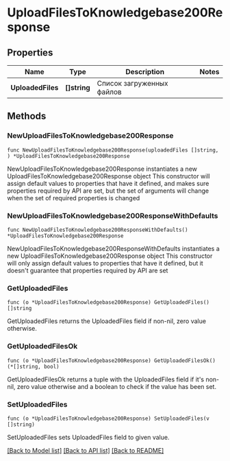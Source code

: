 # UploadFilesToKnowledgebase200Response

## Properties

Name | Type | Description | Notes
------------ | ------------- | ------------- | -------------
**UploadedFiles** | **[]string** | Список загруженных файлов | 

## Methods

### NewUploadFilesToKnowledgebase200Response

`func NewUploadFilesToKnowledgebase200Response(uploadedFiles []string, ) *UploadFilesToKnowledgebase200Response`

NewUploadFilesToKnowledgebase200Response instantiates a new UploadFilesToKnowledgebase200Response object
This constructor will assign default values to properties that have it defined,
and makes sure properties required by API are set, but the set of arguments
will change when the set of required properties is changed

### NewUploadFilesToKnowledgebase200ResponseWithDefaults

`func NewUploadFilesToKnowledgebase200ResponseWithDefaults() *UploadFilesToKnowledgebase200Response`

NewUploadFilesToKnowledgebase200ResponseWithDefaults instantiates a new UploadFilesToKnowledgebase200Response object
This constructor will only assign default values to properties that have it defined,
but it doesn't guarantee that properties required by API are set

### GetUploadedFiles

`func (o *UploadFilesToKnowledgebase200Response) GetUploadedFiles() []string`

GetUploadedFiles returns the UploadedFiles field if non-nil, zero value otherwise.

### GetUploadedFilesOk

`func (o *UploadFilesToKnowledgebase200Response) GetUploadedFilesOk() (*[]string, bool)`

GetUploadedFilesOk returns a tuple with the UploadedFiles field if it's non-nil, zero value otherwise
and a boolean to check if the value has been set.

### SetUploadedFiles

`func (o *UploadFilesToKnowledgebase200Response) SetUploadedFiles(v []string)`

SetUploadedFiles sets UploadedFiles field to given value.



[[Back to Model list]](../README.md#documentation-for-models) [[Back to API list]](../README.md#documentation-for-api-endpoints) [[Back to README]](../README.md)


